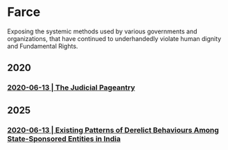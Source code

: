 # Farce
Exposing the systemic methods used by various governments and organizations, that have continued to underhandedly violate human dignity and Fundamental Rights.

## 2020

### [2020-06-13 | The Judicial Pageantry](https://github.com/just-noticeable/farce/blob/master/the-judicial-pageantry.md) 

## 2025

### [2020-06-13 | Existing Patterns of Derelict Behaviours Among State-Sponsored Entities in India](https://github.com/just-noticeable/farce/blob/master/patterns-of-derelict-behaviours-among-state-sponsored-entities-in-india.md) 
